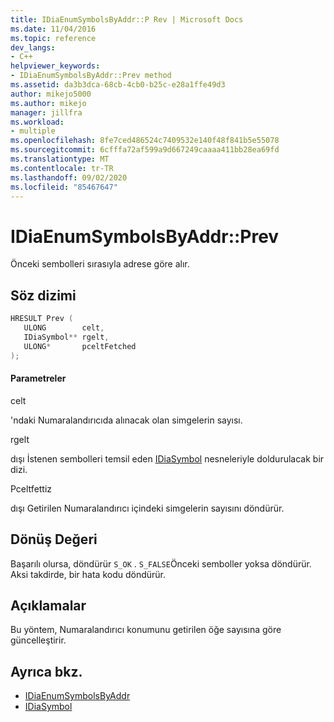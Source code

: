 ```yaml
---
title: IDiaEnumSymbolsByAddr::P Rev | Microsoft Docs
ms.date: 11/04/2016
ms.topic: reference
dev_langs:
- C++
helpviewer_keywords:
- IDiaEnumSymbolsByAddr::Prev method
ms.assetid: da3b3dca-68cb-4cb0-b25c-e28a1ffe49d3
author: mikejo5000
ms.author: mikejo
manager: jillfra
ms.workload:
- multiple
ms.openlocfilehash: 8fe7ced486524c7409532e140f48f841b5e55078
ms.sourcegitcommit: 6cfffa72af599a9d667249caaaa411bb28ea69fd
ms.translationtype: MT
ms.contentlocale: tr-TR
ms.lasthandoff: 09/02/2020
ms.locfileid: "85467647"
---
```

# <a name="idiaenumsymbolsbyaddrprev"></a>IDiaEnumSymbolsByAddr::Prev
Önceki sembolleri sırasıyla adrese göre alır.

## <a name="syntax"></a>Söz dizimi

```C++
HRESULT Prev ( 
   ULONG        celt,
   IDiaSymbol** rgelt,
   ULONG*       pceltFetched
);
```

#### <a name="parameters"></a>Parametreler
 celt

'ndaki Numaralandırıcıda alınacak olan simgelerin sayısı.

 rgelt

dışı İstenen sembolleri temsil eden [IDiaSymbol](../../debugger/debug-interface-access/idiasymbol.md) nesneleriyle doldurulacak bir dizi.

 Pceltfettiz

dışı Getirilen Numaralandırıcı içindeki simgelerin sayısını döndürür.

## <a name="return-value"></a>Dönüş Değeri
 Başarılı olursa, döndürür `S_OK` . `S_FALSE`Önceki semboller yoksa döndürür. Aksi takdirde, bir hata kodu döndürür.

## <a name="remarks"></a>Açıklamalar
 Bu yöntem, Numaralandırıcı konumunu getirilen öğe sayısına göre güncelleştirir.

## <a name="see-also"></a>Ayrıca bkz.
- [IDiaEnumSymbolsByAddr](../../debugger/debug-interface-access/idiaenumsymbolsbyaddr.md)
- [IDiaSymbol](../../debugger/debug-interface-access/idiasymbol.md)